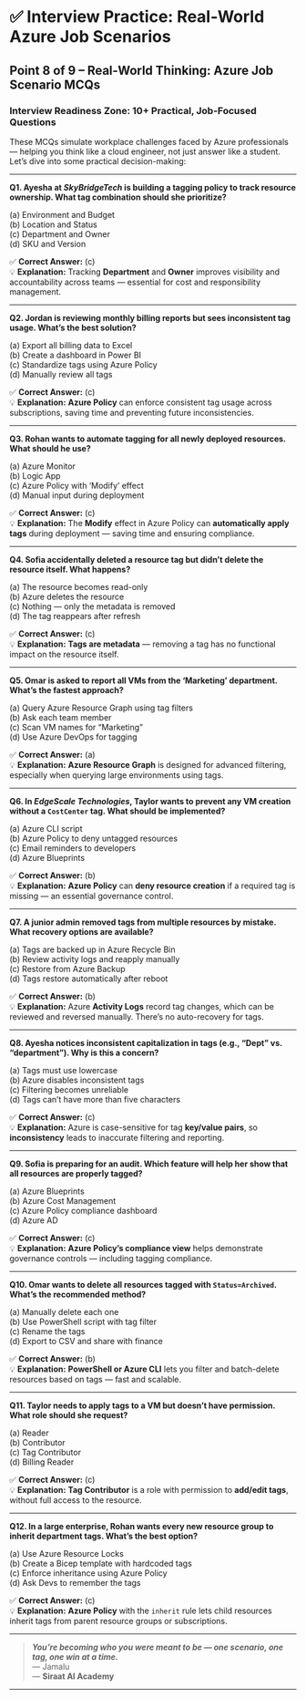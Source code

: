 # ✅ Interview Practice: Real-World Azure Job Scenarios

## Point 8 of 9 – Real-World Thinking: Azure Job Scenario MCQs

### Interview Readiness Zone: 10+ Practical, Job-Focused Questions

These MCQs simulate workplace challenges faced by Azure professionals — helping you think like a cloud engineer, not just answer like a student. Let’s dive into some practical decision-making:

---

**Q1. Ayesha at *SkyBridgeTech* is building a tagging policy to track resource ownership. What tag combination should she prioritize?**

(a) Environment and Budget  
(b) Location and Status  
(c) Department and Owner  
(d) SKU and Version  

✅ **Correct Answer:** (c)  
💡 **Explanation:** Tracking **Department** and **Owner** improves visibility and accountability across teams — essential for cost and responsibility management.

---

**Q2. Jordan is reviewing monthly billing reports but sees inconsistent tag usage. What’s the best solution?**

(a) Export all billing data to Excel  
(b) Create a dashboard in Power BI  
(c) Standardize tags using Azure Policy  
(d) Manually review all tags  

✅ **Correct Answer:** (c)  
💡 **Explanation:** **Azure Policy** can enforce consistent tag usage across subscriptions, saving time and preventing future inconsistencies.

---

**Q3. Rohan wants to automate tagging for all newly deployed resources. What should he use?**

(a) Azure Monitor  
(b) Logic App  
(c) Azure Policy with ‘Modify’ effect  
(d) Manual input during deployment  

✅ **Correct Answer:** (c)  
💡 **Explanation:** The **Modify** effect in Azure Policy can **automatically apply tags** during deployment — saving time and ensuring compliance.

---

**Q4. Sofia accidentally deleted a resource tag but didn’t delete the resource itself. What happens?**

(a) The resource becomes read-only  
(b) Azure deletes the resource  
(c) Nothing — only the metadata is removed  
(d) The tag reappears after refresh  

✅ **Correct Answer:** (c)  
💡 **Explanation:** **Tags are metadata** — removing a tag has no functional impact on the resource itself.

---

**Q5. Omar is asked to report all VMs from the ‘Marketing’ department. What’s the fastest approach?**

(a) Query Azure Resource Graph using tag filters  
(b) Ask each team member  
(c) Scan VM names for “Marketing”  
(d) Use Azure DevOps for tagging  

✅ **Correct Answer:** (a)  
💡 **Explanation:** **Azure Resource Graph** is designed for advanced filtering, especially when querying large environments using tags.

---

**Q6. In *EdgeScale Technologies*, Taylor wants to prevent any VM creation without a `CostCenter` tag. What should be implemented?**

(a) Azure CLI script  
(b) Azure Policy to deny untagged resources  
(c) Email reminders to developers  
(d) Azure Blueprints  

✅ **Correct Answer:** (b)  
💡 **Explanation:** **Azure Policy** can **deny resource creation** if a required tag is missing — an essential governance control.

---

**Q7. A junior admin removed tags from multiple resources by mistake. What recovery options are available?**

(a) Tags are backed up in Azure Recycle Bin  
(b) Review activity logs and reapply manually  
(c) Restore from Azure Backup  
(d) Tags restore automatically after reboot  

✅ **Correct Answer:** (b)  
💡 **Explanation:** Azure **Activity Logs** record tag changes, which can be reviewed and reversed manually. There’s no auto-recovery for tags.

---

**Q8. Ayesha notices inconsistent capitalization in tags (e.g., “Dept” vs. “department”). Why is this a concern?**

(a) Tags must use lowercase  
(b) Azure disables inconsistent tags  
(c) Filtering becomes unreliable  
(d) Tags can’t have more than five characters  

✅ **Correct Answer:** (c)  
💡 **Explanation:** Azure is case-sensitive for tag **key/value pairs**, so **inconsistency** leads to inaccurate filtering and reporting.

---

**Q9. Sofia is preparing for an audit. Which feature will help her show that all resources are properly tagged?**

(a) Azure Blueprints  
(b) Azure Cost Management  
(c) Azure Policy compliance dashboard  
(d) Azure AD  

✅ **Correct Answer:** (c)  
💡 **Explanation:** **Azure Policy’s compliance view** helps demonstrate governance controls — including tagging compliance.

---

**Q10. Omar wants to delete all resources tagged with `Status=Archived`. What’s the recommended method?**

(a) Manually delete each one  
(b) Use PowerShell script with tag filter  
(c) Rename the tags  
(d) Export to CSV and share with finance  

✅ **Correct Answer:** (b)  
💡 **Explanation:** **PowerShell or Azure CLI** lets you filter and batch-delete resources based on tags — fast and scalable.

---

**Q11. Taylor needs to apply tags to a VM but doesn’t have permission. What role should she request?**

(a) Reader  
(b) Contributor  
(c) Tag Contributor  
(d) Billing Reader  

✅ **Correct Answer:** (c)  
💡 **Explanation:** **Tag Contributor** is a role with permission to **add/edit tags**, without full access to the resource.

---

**Q12. In a large enterprise, Rohan wants every new resource group to inherit department tags. What’s the best option?**

(a) Use Azure Resource Locks  
(b) Create a Bicep template with hardcoded tags  
(c) Enforce inheritance using Azure Policy  
(d) Ask Devs to remember the tags  

✅ **Correct Answer:** (c)  
💡 **Explanation:** **Azure Policy** with the `inherit` rule lets child resources inherit tags from parent resource groups or subscriptions.

---

> _**You’re becoming who you were meant to be — one scenario, one tag, one win at a time.**_  
> — Jamalu  
> — **Siraat AI Academy**

---
